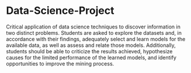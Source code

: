 # Data-Science-Project
Critical application of data science techniques to discover information in two distinct problems. Students are asked to explore the datasets and, in accordance with their findings, adequately select and learn models for the available data, as well as assess and relate those models. Additionally, students should be able to criticize the results achieved, hypothesize causes for the limited performance of the learned models, and identify opportunities to improve the mining process.
